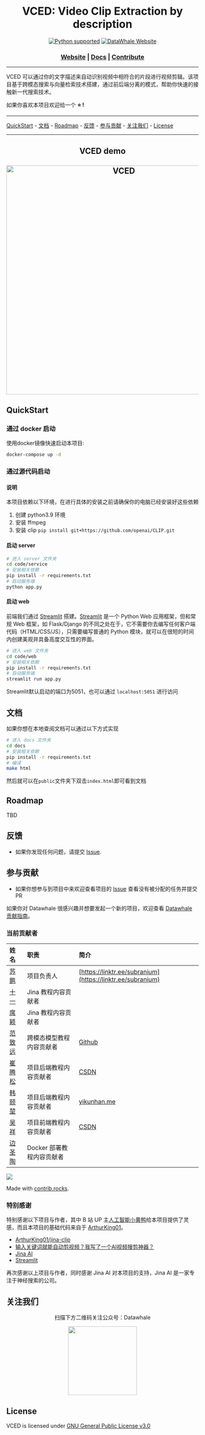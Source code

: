 <h1 align="center">
	VCED: Video Clip Extraction by description
	<br>

</h1>
<div align="center">
  <a href="https://www.python.org/downloads/" target="_blank"><img src="https://img.shields.io/badge/python-3.9.x-brightgreen.svg" alt="Python supported"></a>
  <a href="https://linklearner.com/"><img src="https://img.shields.io/website?url=https%3A%2F%2Flinklearner.com%2F%23%2F" alt="DataWhale Website"></a>
	
  <h3 align="center">
    <a href="https://linklearner.com/">Website</a>
    <span> | </span>
    <a href="https://linklearner.com/">Docs</a>
    <span> | </span>
    <a href="https://linklearner.com/">Contribute</a>
  </h3>
  
</div>

----------------------------------------
VCED 可以通过你的文字描述来自动识别视频中相符合的片段进行视频剪辑。该项目基于跨模态搜索与向量检索技术搭建，通过前后端分离的模式，帮助你快速的接触新一代搜索技术。

如果你喜欢本项目欢迎给一个 **⭐ !**

----------------------------------------

[QuickStart](https://github.com/datawhalechina/vced#quickstart) - [文档](https://github.com/datawhalechina/vced#%E6%96%87%E6%A1%A3) - [Roadmap](https://github.com/datawhalechina/vced#roadmap) - [反馈](https://github.com/datawhalechina/vced#%E5%8F%8D%E9%A6%88) - [参与贡献](https://github.com/datawhalechina/vced#%E5%8F%82%E4%B8%8E%E8%B4%A1%E7%8C%AE) - [关注我们](https://github.com/datawhalechina/vced#%E5%85%B3%E6%B3%A8%E6%88%91%E4%BB%AC) - [License](https://github.com/datawhalechina/vced#license)

----------------------------

<h2 align="center">
   VCED demo
   <br/>
   <br/>
  <img width="600" src="./pics/demo.gif" alt="VCED">	

</h2>

## QuickStart

### 通过 docker 启动

使用docker镜像快速启动本项目:

``` bash
docker-compose up -d
```

### 通过源代码启动

#### 说明

本项目依赖以下环境，在进行具体的安装之前请确保你的电脑已经安装好这些依赖

1. 创建 python3.9 环境
2. 安装 ffmpeg
3. 安装 clip `pip install git+https://github.com/openai/CLIP.git`

#### 启动 server

```bash
# 进入 server 文件夹
cd code/service
# 安装相关依赖
pip install -r requirements.txt
# 启动服务端
python app.py
```

#### 启动 web

前端我们通过 [Streamlit](https://streamlit.io/) 搭建。[Streamlit](https://streamlit.io/) 是一个 Python Web 应用框架，但和常规 Web 框架，如 Flask/Django 的不同之处在于，它不需要你去编写任何客户端代码（HTML/CSS/JS），只需要编写普通的 Python 模块，就可以在很短的时间内创建美观并具备高度交互性的界面。

```bash
# 进入 web 文件夹
cd code/web
# 安装相关依赖
pip install -r requirements.txt
# 启动服务端
streamlit run app.py
```

Streamlit默认启动的端口为5051，也可以通过 `localhost:5051` 进行访问

## 文档

如果你想在本地查阅文档可以通过以下方式实现

```bash
# 进入 docs 文件夹
cd docs
# 安装相关依赖
pip install -r requirements.txt
# 编译
make html
```

然后就可以在`public`文件夹下双击`index.html`即可看到文档

## Roadmap
TBD

## 反馈

- 如果你发现任何问题，请提交 [Issue](https://github.com/datawhalechina/vced/issues).

## 参与贡献

- 如果你想参与到项目中来欢迎查看项目的 [Issue](https://github.com/datawhalechina/vced/issues) 查看没有被分配的任务并提交 PR

如果你对 Datawhale 很感兴趣并想要发起一个新的项目，欢迎查看 [Datawhale 贡献指南](https://github.com/datawhalechina/DOPMC/blob/42a36137ca9a2310459fcaaf7012ac16e8c7039f/CONTRIBUTING.md)。

### 当前贡献者

| 姓名 | 职责 | 简介 |
| :----| :---- | :---- |
| [苏鹏](https://github.com/SuperSupeng) | 项目负责人 | [https://linktr.ee/subranium](https://linktr.ee/subranium) |
| [十一](https://github.com/sshimii) | Jina 教程内容贡献者 |  |
| [席颖](https://github.com/xiying-boy) | Jina 教程内容贡献者 |  |
| [范致远](https://github.com/Elvisambition) | 跨模态模型教程内容贡献者 | [Github](https://github.com/Richard-Bian) |
| [崔腾松](https://github.com/2951121599) | 项目后端教程内容贡献者 | [CSDN](https://blog.csdn.net/liluo_2951121599) |
| [韩颐堃](https://github.com/YikunHan42) |项目后端教程内容贡献者 | [yikunhan.me](yikunhan.me) |
| [吴祥](https://github.com/zadarmo) | 项目前端教程内容贡献者 | [CSDN](https://blog.csdn.net/destiny_balabala) |
| [边圣陶](https://github.com/Richard-Bian) | Docker 部署教程内容贡献者 |  |

<a href="https://github.com/datawhalechina/vced/graphs/contributors">
  <img src="https://contrib.rocks/image?repo=datawhalechina/vced" />
</a>

Made with [contrib.rocks](https://contrib.rocks).

### 特别感谢

特别感谢以下项目与作者，其中 B 站 UP 主[人工智能小黄鸭](https://space.bilibili.com/15516023)给本项目提供了灵感，而且本项目的基础代码来自于 [ArthurKing01](https://github.com/ArthurKing01)。
- [ArthurKing01/jina-clip](https://github.com/ArthurKing01/jina-clip)
- [输入关键词就能自动剪视频？我写了一个AI视频搜剪神器？](https://www.bilibili.com/video/BV1n3411u7tJ?vd_source=d3a0e6f272cb4afd9c79cf807eefb3a4)
- [Jina AI](https://jina.ai/)
- [Streamlit](https://streamlit.io/)

再次感谢以上项目与作者，同时感谢 Jina AI 对本项目的支持，Jina AI 是一家专注于神经搜索的公司。

## 关注我们
<div align=center>
<p>扫描下方二维码关注公众号：Datawhale</p>
<img src="https://raw.githubusercontent.com/datawhalechina/pumpkin-book/master/res/qrcode.jpeg" width = "180" height = "180">
</div>

## License

VCED is licensed under [GNU General Public License v3.0](https://github.com/datawhalechina/vced/blob/21f5f745665abcebbe1556238af8070d6e4f5c2e/LICENSE)